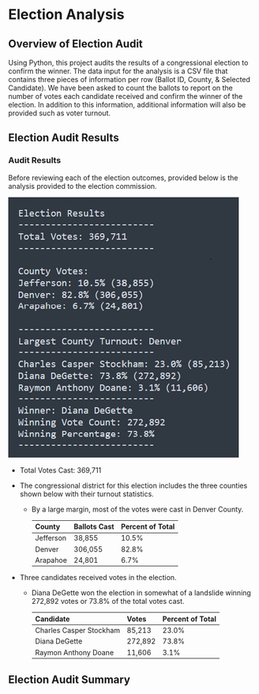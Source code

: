 # Election Analysis

## Overview of Election Audit
Using Python, this project audits the results of a congressional election to confirm the winner. The data input for the analysis is a CSV file that contains three pieces of information per row (Ballot ID, County, & Selected Candidate). We have been asked to count the ballots to report on the number of votes each candidate received and confirm the winner of the election. In addition to this information, additional information will also be provided such as voter turnout.

## Election Audit Results

### Audit Results

Before reviewing each of the election outcomes, provided below is the analysis provided to the election commission.

![Election Audit Results](/Resources/Election_Analysis.png)

* Total Votes Cast: 369,711

* The congressional district for this election includes the three counties shown below with their turnout statistics. 
  * By a large margin, most of the votes were cast in Denver County.

	| County    | Ballots Cast | Percent of Total |
	| --------- | ------------ | ---------------- |
	| Jefferson | 38,855       | 10.5%            |
	| Denver    | 306,055      | 82.8%            |
	| Arapahoe  | 24,801       | 6.7%             |

* Three candidates received votes in the election.
  * Diana DeGette won the election in somewhat of a landslide winning 272,892 votes or 73.8% of the total votes cast.

	| Candidate               | Votes        | Percent of Total |
	| ----------------------- | ------------ | ---------------- |
	| Charles Casper Stockham | 85,213       | 23.0%            |
	| Diana DeGette           | 272,892      | 73.8%            |
	| Raymon Anthony Doane    | 11,606       | 3.1%             |

## Election Audit Summary










